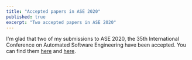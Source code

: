 ```yaml
---
title: "Accepted papers in ASE 2020"
published: true
excerpt: "Two accepted papers in ASE 2020"
---
```


I'm glad that two of my submissions to ASE 2020, the 35th International Conference on Automated Software Engineering have been accepted. You can find them [here](http://seal.ics.uci.edu/publications/2020_ASE_ERCatcher.pdf) and [here](http://seal.ics.uci.edu/publications/2020_ASE_Empirical.pdf).
